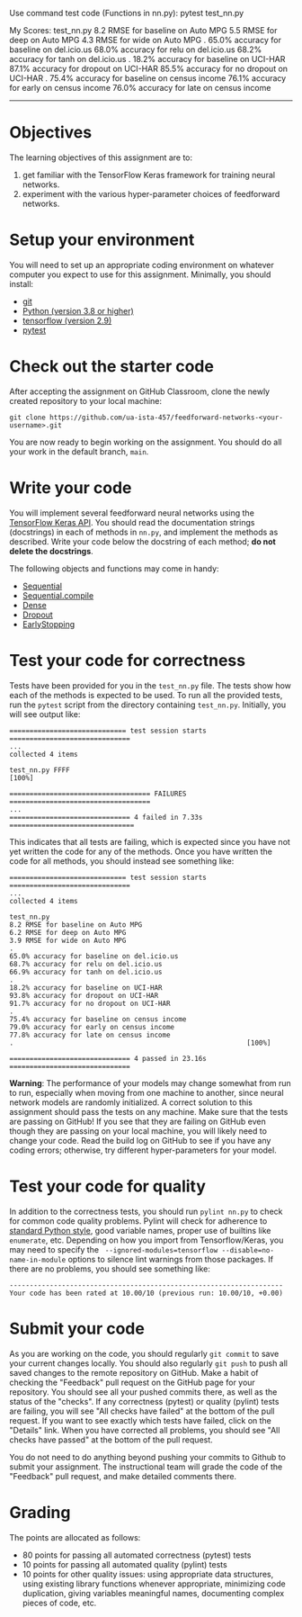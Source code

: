 Use command test code (Functions in nn.py):
  pytest test_nn.py

My Scores:
  test_nn.py 
  8.2 RMSE for baseline on Auto MPG
  5.5 RMSE for deep on Auto MPG
  4.3 RMSE for wide on Auto MPG
  .
  65.0% accuracy for baseline on del.icio.us
  68.0% accuracy for relu on del.icio.us
  68.2% accuracy for tanh on del.icio.us
  .
  18.2% accuracy for baseline on UCI-HAR
  87.1% accuracy for dropout on UCI-HAR
  85.5% accuracy for no dropout on UCI-HAR
  .
  75.4% accuracy for baseline on census income
  76.1% accuracy for early on census income
  76.0% accuracy for late on census income


--------------------------------------------------------------------------------
# Objectives

The learning objectives of this assignment are to:
1. get familiar with the TensorFlow Keras framework for training neural networks.
2. experiment with the various hyper-parameter choices of feedforward networks.

# Setup your environment

You will need to set up an appropriate coding environment on whatever computer
you expect to use for this assignment.
Minimally, you should install:

* [git](https://git-scm.com/downloads)
* [Python (version 3.8 or higher)](https://www.python.org/downloads/)
* [tensorflow (version 2.9)](https://www.tensorflow.org/)
* [pytest](https://docs.pytest.org/)

# Check out the starter code

After accepting the assignment on GitHub Classroom, clone the newly created
repository to your local machine:
```
git clone https://github.com/ua-ista-457/feedforward-networks-<your-username>.git
```
You are now ready to begin working on the assignment.
You should do all your work in the default branch, `main`.

# Write your code

You will implement several feedforward neural networks using the
[TensorFlow Keras API](https://www.tensorflow.org/guide/keras/).
You should read the documentation strings (docstrings) in each of methods in
`nn.py`, and implement the methods as described.
Write your code below the docstring of each method;
**do not delete the docstrings**.

The following objects and functions may come in handy:
* [Sequential](https://www.tensorflow.org/api_docs/python/tf/keras/Sequential)
* [Sequential.compile](https://www.tensorflow.org/api_docs/python/tf/keras/Sequential#compile)
* [Dense](https://www.tensorflow.org/api_docs/python/tf/keras/layers/Dense)
* [Dropout](https://www.tensorflow.org/api_docs/python/tf/keras/layers/Dropout)
* [EarlyStopping](https://www.tensorflow.org/api_docs/python/tf/keras/callbacks/EarlyStopping)

# Test your code for correctness

Tests have been provided for you in the `test_nn.py` file.
The tests show how each of the methods is expected to be used.
To run all the provided tests, run the ``pytest`` script from the directory
containing ``test_nn.py``.
Initially, you will see output like:
```
============================= test session starts ==============================
...
collected 4 items

test_nn.py FFFF                                                          [100%]

=================================== FAILURES ===================================
...
============================== 4 failed in 7.33s ===============================
```
This indicates that all tests are failing, which is expected since you have not
yet written the code for any of the methods.
Once you have written the code for all methods, you should instead see
something like:
```
============================= test session starts ==============================
...
collected 4 items

test_nn.py
8.2 RMSE for baseline on Auto MPG
6.2 RMSE for deep on Auto MPG
3.9 RMSE for wide on Auto MPG
.
65.0% accuracy for baseline on del.icio.us
68.7% accuracy for relu on del.icio.us
66.9% accuracy for tanh on del.icio.us
.
18.2% accuracy for baseline on UCI-HAR
93.8% accuracy for dropout on UCI-HAR
91.7% accuracy for no dropout on UCI-HAR
.
75.4% accuracy for baseline on census income
79.0% accuracy for early on census income
77.8% accuracy for late on census income
.                                                          [100%]

============================== 4 passed in 23.16s ==============================
```
**Warning**: The performance of your models may change somewhat from run to run,
especially when moving from one machine to another, since neural network models
are randomly initialized.
A correct solution to this assignment should pass the tests on any machine.
Make sure that the tests are passing on GitHub!
If you see that they are failing on GitHub even though they are passing on your
local machine, you will likely need to change your code.
Read the build log on GitHub to see if you have any coding errors;
otherwise, try different hyper-parameters for your model.

# Test your code for quality

In addition to the correctness tests, you should run `pylint nn.py` to check
for common code quality problems.
Pylint will check for adherence to
[standard Python style](https://www.python.org/dev/peps/pep-0008/),
good variable names, proper use of builtins like `enumerate`, etc.
Depending on how you import from Tensorflow/Keras, you may need to specify the
` --ignored-modules=tensorflow --disable=no-name-in-module` options to silence
lint warnings from those packages.
If there are no problems, you should see something like:
```
--------------------------------------------------------------------
Your code has been rated at 10.00/10 (previous run: 10.00/10, +0.00)
```

# Submit your code

As you are working on the code, you should regularly `git commit` to save your
current changes locally.
You should also regularly `git push` to push all saved changes to the remote
repository on GitHub.
Make a habit of checking the "Feedback" pull request on the GitHub page for your
repository.
You should see all your pushed commits there, as well as the status of the
"checks".
If any correctness (pytest) or quality (pylint) tests are failing, you will see
"All checks have failed" at the bottom of the pull request.
If you want to see exactly which tests have failed, click on the "Details" link.
When you have corrected all problems, you should see "All checks have passed"
at the bottom of the pull request.

You do not need to do anything beyond pushing your commits to Github to submit
your assignment.
The instructional team will grade the code of the "Feedback" pull request, and
make detailed comments there.

# Grading

The points are allocated as follows:
* 80 points for passing all automated correctness (pytest) tests
* 10 points for passing all automated quality (pylint) tests
* 10 points for other quality issues:
using appropriate data structures,
using existing library functions whenever appropriate,
minimizing code duplication,
giving variables meaningful names,
documenting complex pieces of code, etc.

